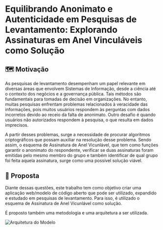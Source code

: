 # Equilibrando Anonimato e Autenticidade em Pesquisas de Levantamento: Explorando Assinaturas em Anel Vinculáveis como Solução
## 🗺️ Motivação 
As pesquisas de levantamento desempenham um papel relevante em diversas áreas que envolvem Sistemas de Informação, desde a ciência até o contexto dos negócios e a governança pública. Tais métodos são fundamentais para tomadas de decisão em organizações. No entanto, muitas pesquisas enfrentam problemas relacionados à veracidade das informações, pois muitos usuários respondem às perguntas com dados incorretos devido ao receio da falta de anonimato. Outro desafio é quando usuários não autorizados respondem à pesquisa, o que resulta em dados imprecisos. 

A partir desses problemas, surge a necessidade de procurar algoritmos criptográficos que possam auxiliar na resolução desse problema. Sendo assim, o esquema de Assinatura de Anel Vicunlável, que tem como funções garantir o anonimato do respondente, verificar se duas assinaturas foram emitidas pelo mesmo membro do grupo e também identificar de qual grupo foi feita aquela assinatura, surge como uma possível solução viável.

## 📍 Proposta 
Diante dessas questões, este trabalho tem como objetivo criar uma aplicação web/modelo de código aberto que pode ser utilizado, expandido e estudado em pesquisas de levantamento. Para isso, é utilizado o esquema de Assinatura de Anel Vicunlável como solução. 

É proposto também uma metodologia e uma arquitetura a ser utilizada.

![Arquitetura do Modelo](https://i.ibb.co/b5hDJJb/arquitetura-ingles.jpg)
